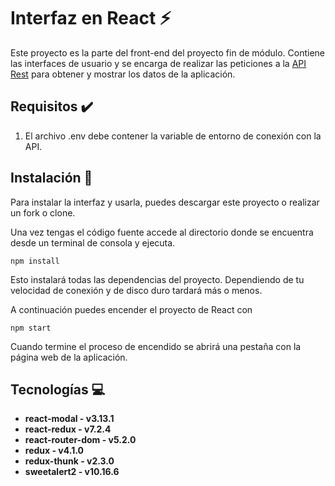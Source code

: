 # Interfaz en React :zap:

Este proyecto es la parte del front-end del proyecto fin de módulo. Contiene las interfaces de usuario y se encarga de realizar las peticiones a la [API Rest](https://github.com/RubenFern/Photodir-API-Rest-PFM) 
para obtener y mostrar los datos de la aplicación.

## Requisitos :heavy_check_mark:

1. El archivo .env debe contener la variable de entorno de conexión con la API.

## Instalación :rocket:

Para instalar la interfaz y usarla, puedes descargar este proyecto o realizar un fork o clone. 

Una vez tengas el código fuente accede al directorio donde se encuentra desde un terminal de consola y ejecuta.

```
npm install
```

Esto instalará todas las dependencias del proyecto. Dependiendo de tu velocidad de conexión y de disco duro tardará más o menos.

A continuación puedes encender el proyecto de React con

```
npm start
```

Cuando termine el proceso de encendido se abrirá una pestaña con la página web de la aplicación.

## Tecnologías :computer:

- **react-modal - v3.13.1**
- **react-redux - v7.2.4**
- **react-router-dom - v5.2.0**
- **redux - v4.1.0**
- **redux-thunk - v2.3.0**
- **sweetalert2 - v10.16.6**